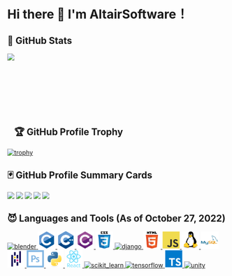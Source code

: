# Hi there 👋 I'm AltairSoftware！

## 💎 GitHub Stats
<p align="left"> 
    <!-- <img height="170"  src="https://github-readme-stats.vercel.app/api/top-langs/?username=AltairSoftware&count_private=true&show_icons=true&theme=nord&layout=compact&hide=html"> -->
    <img height="170" align="left" src="https://github-readme-stats.vercel.app/api?username=AltairSoftware&count_private=true&show_icons=true&theme=nord&title_color=00ABB3&text_color=EAEAEA&icon_color=EAEAEA&border_color=B2B2B2&bg_color=3C4048">

<br>
<br>
<br>
<br>
<br>
<br>
<br>
<br>
    
## 🏆 GitHub Profile Trophy
[![trophy](https://github-profile-trophy.vercel.app/?username=AltairSoftware&count_private=true&theme=nord&column=7)](https://github.com/ryo-ma/github-profile-trophy)

## 🃏 GitHub Profile Summary Cards
![](https://github-profile-summary-cards.vercel.app/api/cards/profile-details?username=AltairSoftware&count_private=true&theme=nord_dark&title_color=00ABB3&text_color=EAEAEA&icon_color=EAEAEA&border_color=B2B2B2&bg_color=3C4048)
![](https://github-profile-summary-cards.vercel.app/api/cards/repos-per-language?username=AltairSoftware&count_private=true&theme=nord_dark&title_color=00ABB3&text_color=EAEAEA&icon_color=EAEAEA&border_color=B2B2B2&bg_color=3C4048)
![](https://github-profile-summary-cards.vercel.app/api/cards/most-commit-language?username=AltairSoftware&count_private=true&theme=nord_dark&title_color=00ABB3&text_color=EAEAEA&icon_color=EAEAEA&border_color=B2B2B2&bg_color=3C4048)
![](https://github-profile-summary-cards.vercel.app/api/cards/stats?username=AltairSoftware&count_private=true&theme=nord_dark&title_color=00ABB3&text_color=EAEAEA&icon_color=EAEAEA&border_color=B2B2B2&bg_color=3C4048)
![](https://github-profile-summary-cards.vercel.app/api/cards/productive-time?username=AltairSoftware&count_private=true&theme=nord_dark&title_color=00ABB3&text_color=EAEAEA&icon_color=EAEAEA&border_color=B2B2B2&bg_color=3C4048)

## 😈 Languages and Tools (As of October 27, 2022)
<p align="left"> <a href="https://www.blender.org/" target="_blank" rel="noreferrer"> <img src="https://download.blender.org/branding/community/blender_community_badge_white.svg" alt="blender" width="40" height="40"/> </a> <a href="https://www.cprogramming.com/" target="_blank" rel="noreferrer"> <img src="https://raw.githubusercontent.com/devicons/devicon/master/icons/c/c-original.svg" alt="c" width="40" height="40"/> </a> <a href="https://www.w3schools.com/cpp/" target="_blank" rel="noreferrer"> <img src="https://raw.githubusercontent.com/devicons/devicon/master/icons/cplusplus/cplusplus-original.svg" alt="cplusplus" width="40" height="40"/> </a> <a href="https://www.w3schools.com/cs/" target="_blank" rel="noreferrer"> <img src="https://raw.githubusercontent.com/devicons/devicon/master/icons/csharp/csharp-original.svg" alt="csharp" width="40" height="40"/> </a> <a href="https://www.w3schools.com/css/" target="_blank" rel="noreferrer"> <img src="https://raw.githubusercontent.com/devicons/devicon/master/icons/css3/css3-original-wordmark.svg" alt="css3" width="40" height="40"/> </a> <a href="https://www.djangoproject.com/" target="_blank" rel="noreferrer"> <img src="https://cdn.worldvectorlogo.com/logos/django.svg" alt="django" width="40" height="40"/> </a> <a href="https://www.w3.org/html/" target="_blank" rel="noreferrer"> <img src="https://raw.githubusercontent.com/devicons/devicon/master/icons/html5/html5-original-wordmark.svg" alt="html5" width="40" height="40"/> </a> <a href="https://developer.mozilla.org/en-US/docs/Web/JavaScript" target="_blank" rel="noreferrer"> <img src="https://raw.githubusercontent.com/devicons/devicon/master/icons/javascript/javascript-original.svg" alt="javascript" width="40" height="40"/> </a> <a href="https://www.linux.org/" target="_blank" rel="noreferrer"> <img src="https://raw.githubusercontent.com/devicons/devicon/master/icons/linux/linux-original.svg" alt="linux" width="40" height="40"/> </a> <a href="https://www.mysql.com/" target="_blank" rel="noreferrer"> <img src="https://raw.githubusercontent.com/devicons/devicon/master/icons/mysql/mysql-original-wordmark.svg" alt="mysql" width="40" height="40"/> </a> <a href="https://pandas.pydata.org/" target="_blank" rel="noreferrer"> <img src="https://raw.githubusercontent.com/devicons/devicon/2ae2a900d2f041da66e950e4d48052658d850630/icons/pandas/pandas-original.svg" alt="pandas" width="40" height="40"/> </a> <a href="https://www.photoshop.com/en" target="_blank" rel="noreferrer"> <img src="https://raw.githubusercontent.com/devicons/devicon/master/icons/photoshop/photoshop-line.svg" alt="photoshop" width="40" height="40"/> </a> <a href="https://www.python.org" target="_blank" rel="noreferrer"> <img src="https://raw.githubusercontent.com/devicons/devicon/master/icons/python/python-original.svg" alt="python" width="40" height="40"/> </a> <a href="https://reactjs.org/" target="_blank" rel="noreferrer"> <img src="https://raw.githubusercontent.com/devicons/devicon/master/icons/react/react-original-wordmark.svg" alt="react" width="40" height="40"/> </a> <a href="https://scikit-learn.org/" target="_blank" rel="noreferrer"> <img src="https://upload.wikimedia.org/wikipedia/commons/0/05/Scikit_learn_logo_small.svg" alt="scikit_learn" width="40" height="40"/> </a> <a href="https://www.tensorflow.org" target="_blank" rel="noreferrer"> <img src="https://www.vectorlogo.zone/logos/tensorflow/tensorflow-icon.svg" alt="tensorflow" width="40" height="40"/> </a> <a href="https://www.typescriptlang.org/" target="_blank" rel="noreferrer"> <img src="https://raw.githubusercontent.com/devicons/devicon/master/icons/typescript/typescript-original.svg" alt="typescript" width="40" height="40"/> </a> <a href="https://unity.com/" target="_blank" rel="noreferrer"> <img src="https://www.vectorlogo.zone/logos/unity3d/unity3d-icon.svg" alt="unity" width="40" height="40"/> </a> </p>
